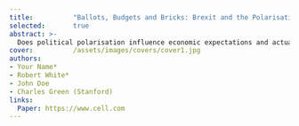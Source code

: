 ```yaml
---
title:          "Ballots, Budgets and Bricks: Brexit and the Polarisation of Individual Economic Behaviours"
selected:       true
abstract: >-
  Does political polarisation influence economic expectations and actual behaviours? Using British nationally representative surveys and administrative data, we show that the Brexit referendum triggered stark divergences in individual micro and macro expectations between Leave and Remain supporters. These diverging beliefs influenced major financial decisions. Leavers became more likely to purchase durables and engage in housing transactions, and areas with higher proportions of Leave voters experienced increased housing transaction volumes and rising prices. Our findings highlight how issue polarisation, beyond partisanship, can influence both economic expectations and real-world decisions.
cover:          /assets/images/covers/cover1.jpg
authors:
- Your Name*
- Robert White*
- John Doe
- Charles Green (Stanford)
links:
  Paper: https://www.cell.com
---
```

